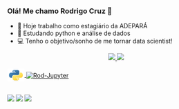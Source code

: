 ### Olá! Me chamo Rodrigo Cruz 👋

- 🔭 Hoje trabalho como estagiário da ADEPARÁ
- 🐍 Estudando python e análise de dados
- 💻 Tenho o objetivo/sonho de me tornar data scientist!

<div align="center">
  <a href="https://github.com/r0drigoceezar">
  <img height="190em" src="https://github-readme-stats.vercel.app/api?username=r0drigoceezar&show_icons=true&theme=dark&include_all_commits=true&count_private=true"/>
  <img height="190em" src="https://github-readme-stats.vercel.app/api/top-langs/?username=r0drigoceezar&layout=compact&langs_count=7&theme=dark"/>
</div>
  
  <div style="display: inline_block"><br>
  <img align="center" alt="Rod-Python" height="30" width="40" src="https://raw.githubusercontent.com/devicons/devicon/master/icons/python/python-original.svg">
  <img align="center" alt="Rod-Jupyter" height="30" width="40" src="https://cdn.jsdelivr.net/gh/devicons/devicon/icons/jupyter/jupyter-original-wordmark.svg">
    
</div>
  
  ##
  <div> 
  <a href="https://www.instagram.com/rodrigoceezar/" target="_blank"><img src="https://img.shields.io/badge/-Instagram-%23E4405F?style=for-the-badge&logo=instagram&logoColor=white" target="_blank"></a>
  <a href = "rodrigoce2021@gmail.com"><img src="https://img.shields.io/badge/-Gmail-%23333?style=for-the-badge&logo=gmail&logoColor=white" target="_blank"></a>
  <a href="https://www.linkedin.com/in/rodrigoceezar-02/" target="_blank"><img src="https://img.shields.io/badge/-LinkedIn-%230077B5?style=for-the-badge&logo=linkedin&logoColor=white" target="_blank"></a> 
  
</div>
